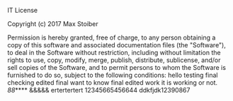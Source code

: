IT License

Copyright (c) 2017 Max Stoiber

Permission is hereby granted, free of charge, to any person obtaining a copy
of this software and associated documentation files (the "Software"), to deal
in the Software without restriction, including without limitation the rights
to use, copy, modify, merge, publish, distribute, sublicense, and/or sell
copies of the Software, and to permit persons to whom the Software is
furnished to do so, subject to the following conditions:
hello 
testing final checking
edited final 
want to know final edited work
it is working or not.
*88*****
&&&&&
ertertertert
12345665456644
ddkfjdk12390867

